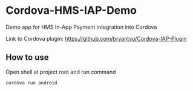 # Cordova-HMS-IAP-Demo
Demo app for HMS In-App Payment integration into Cordova

Link to Cordova plugin:
https://github.com/bryantvu/Cordova-IAP-Plugin

## How to use
Open shell at project root and run command
```shell
cordova run android
```

